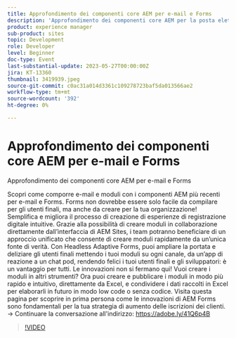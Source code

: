```yaml
---
title: Approfondimento dei componenti core AEM per e-mail e Forms
description: 'Approfondimento dei componenti core AEM per la posta elettronica e i moduliScopri come comporre e-mail e moduli con i componenti più recenti dell’AEM per e-mail e Forms. Forms non dovrebbe essere solo facile da compilare per gli utenti finali, ma anche da creare per la tua organizzazione! Semplifica e migliora il processo di creazione di esperienze di registrazione digitale intuitive. Grazie alla possibilità di creare moduli in collaborazione direttamente dall’interfaccia di AEM Sites, i team potranno beneficiare di un approccio unificato che consente di creare moduli rapidamente da un’unica fonte di verità. Con Headless Adaptive Forms, puoi ampliare la portata e deliziare gli utenti finali mettendo i tuoi moduli su ogni canale, da un’app di reazione a un chat pod, rendendo felici i tuoi utenti finali e gli sviluppatori: è un vantaggio per tutti. Le innovazioni non si fermano qui! Vuoi creare i moduli in altri strumenti? Ora puoi creare e pubblicare i moduli in modo più rapido e intuitivo, direttamente da Excel, e condividere i dati raccolti in Excel per elaborarli in futuro in modo low code o senza codice. Visita questa pagina per scoprire in prima persona come le innovazioni di AEM Forms sono fondamentali per la tua strategia di aumento delle iscrizioni dei clienti.'
product: experience manager
sub-product: sites
topic: Development
role: Developer
level: Beginner
doc-type: Event
last-substantial-update: 2023-05-27T00:00:00Z
jira: KT-13360
thumbnail: 3419939.jpeg
source-git-commit: c0ac31a014d3361c109278723baf5da013566ae2
workflow-type: tm+mt
source-wordcount: '392'
ht-degree: 0%

---
```



# Approfondimento dei componenti core AEM per e-mail e Forms

Approfondimento dei componenti core AEM per e-mail e Forms

Scopri come comporre e-mail e moduli con i componenti AEM più recenti per e-mail e Forms. Forms non dovrebbe essere solo facile da compilare per gli utenti finali, ma anche da creare per la tua organizzazione! Semplifica e migliora il processo di creazione di esperienze di registrazione digitale intuitive. Grazie alla possibilità di creare moduli in collaborazione direttamente dall’interfaccia di AEM Sites, i team potranno beneficiare di un approccio unificato che consente di creare moduli rapidamente da un’unica fonte di verità. Con Headless Adaptive Forms, puoi ampliare la portata e deliziare gli utenti finali mettendo i tuoi moduli su ogni canale, da un’app di reazione a un chat pod, rendendo felici i tuoi utenti finali e gli sviluppatori: è un vantaggio per tutti. Le innovazioni non si fermano qui! Vuoi creare i moduli in altri strumenti? Ora puoi creare e pubblicare i moduli in modo più rapido e intuitivo, direttamente da Excel, e condividere i dati raccolti in Excel per elaborarli in futuro in modo low code o senza codice. Visita questa pagina per scoprire in prima persona come le innovazioni di AEM Forms sono fondamentali per la tua strategia di aumento delle iscrizioni dei clienti. → Continuare la conversazione all&#39;indirizzo: https://adobe.ly/41Q6p4B

>[!VIDEO](https://video.tv.adobe.com/v/3419939/?learn=on)
